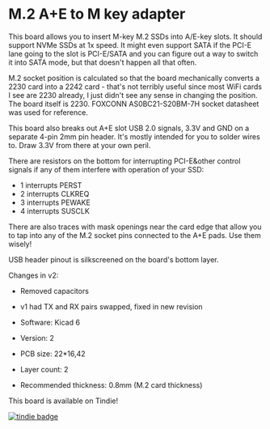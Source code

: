 # M.2 A+E to M key adapter

This board allows you to insert M-key M.2 SSDs into A/E-key slots.
It should support NVMe SSDs at 1x speed. It might even support SATA if the PCI-E lane
going to the slot is PCI-E/SATA and you can figure out a way to switch it
into SATA mode, but that doesn't happen all that often.

M.2 socket position is calculated so that the board
mechanically converts a 2230 card into a 2242 card - that's not terribly useful
since most WiFi cards I see are 2230 already, I just didn't see any sense
in changing the position. The board itself is 2230.
FOXCONN AS0BC21-S20BM-7H socket datasheet was used for reference.

This board also breaks out A+E slot USB 2.0 signals, 3.3V and GND
on a separate 4-pin 2mm pin header. It's mostly intended for you
to solder wires to. Draw 3.3V from there at your own peril.

There are resistors on the bottom for interrupting PCI-E&other control signals
if any of them interfere with operation of your SSD:

* 1 interrupts PERST
* 2 interrupts CLKREQ
* 3 interrupts PEWAKE
* 4 interrupts SUSCLK

There are also traces with mask openings near the card edge that allow you
to tap into any of the M.2 socket pins connected to the A+E pads. Use them wisely!

USB header pinout is silkscreened on the board's bottom layer.

Changes in v2:

- Removed capacitors
- v1 had TX and RX pairs swapped, fixed in new revision

- Software: Kicad 6
- Version: 2
- PCB size: 22*16,42
- Layer count: 2
- Recommended thickness: 0.8mm (M.2 card thickness)

This board is available on Tindie!

[![tindie badge](https://d2ss6ovg47m0r5.cloudfront.net/badges/tindie-smalls.png)](https://www.tindie.com/products/25372/?ref=offsite_badges&utm_source=sellers_CRImier&utm_medium=badges&utm_campaign=badge_small)
